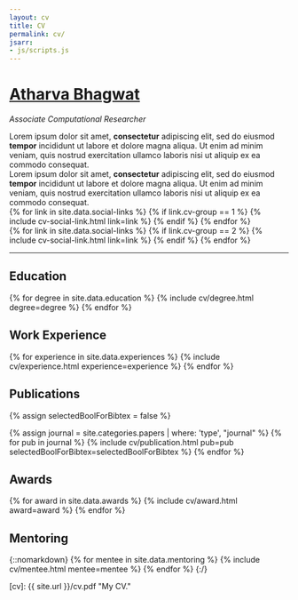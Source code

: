 ```yaml
---
layout: cv
title: CV
permalink: cv/
jsarr:
- js/scripts.js
---
```


<h1 id="cv-title"><a href="{{ site.url }}">Atharva Bhagwat</a></h1>

<p id="cv-subtitle"><i>Associate Computational Researcher</i></p>

<!-- <div id="cv-toc">
<ul class="cv-description">
	<li>Education</li>
	<li>Industry Research</li>
	<li>Academic Research</li>
	<li>Honors and Awards</li>
	<li>Publications</li>
	<li>Talks</li>
	<li>Press</li>
	<li>Teaching</li>
	<li>Mentoring</li>
	<li>Grants and Funding</li>
	<li>Interactive Articles</li>
	<li>Service</li>
	<li>Design</li>
	<li>References</li>
</ul>
</div> -->

<div>
Lorem ipsum dolor sit amet, <b><span class="cv-vis">consectetur</span></b> adipiscing elit, sed do eiusmod <b><span class="cv-ai">tempor</span></b> incididunt ut labore et dolore magna aliqua. Ut enim ad minim veniam, quis nostrud exercitation ullamco laboris nisi ut aliquip ex ea commodo consequat.
</div>

<div class="cv-spacer"></div>

<div>
Lorem ipsum dolor sit amet, <b><span class="cv-vis">consectetur</span></b> adipiscing elit, sed do eiusmod <b><span class="cv-ai">tempor</span></b> incididunt ut labore et dolore magna aliqua. Ut enim ad minim veniam, quis nostrud exercitation ullamco laboris nisi ut aliquip ex ea commodo consequat.
</div>

<div class="cv-spacer"></div>

<div class="cv-image-links-wrapper">
 <div class="cv-image-links">
  {% for link in site.data.social-links %}
   {% if link.cv-group == 1 %}
    {% include cv-social-link.html link=link %}
   {% endif %}
  {% endfor %}
 </div>
 <div class="cv-image-links">
  {% for link in site.data.social-links %}
   {% if link.cv-group == 2 %}
    {% include cv-social-link.html link=link %}
   {% endif %}
  {% endfor %}
 </div>
</div>

***

## Education

{% for degree in site.data.education %}
{% include cv/degree.html degree=degree %}
{% endfor %}

## Work Experience

{% for experience in site.data.experiences %}
{% include cv/experience.html experience=experience %}
{% endfor %}

## Publications

{% assign selectedBoolForBibtex = false %}

{% assign journal = site.categories.papers | where: 'type', "journal" %}
{% for pub in journal %}
{% include cv/publication.html pub=pub selectedBoolForBibtex=selectedBoolForBibtex %}
{% endfor %}

## Awards

{% for award in site.data.awards %}
{% include cv/award.html award=award %}
{% endfor %}

## Mentoring

{::nomarkdown}
{% for mentee in site.data.mentoring %}
{% include cv/mentee.html mentee=mentee %}
{% endfor %}
{:/}

[cv]: {{ site.url }}/cv.pdf "My CV."

